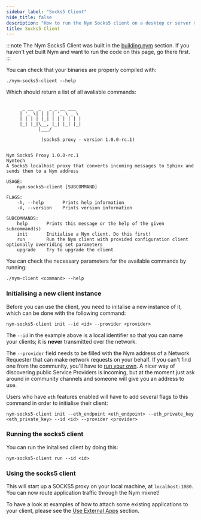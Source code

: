 ```yaml
---
sidebar_label: "Socks5 Client"
hide_title: false
description: "How to run the Nym Socks5 client on a desktop or server machine."
title: Socks5 Client
---
```


:::note
The Nym Socks5 Client was built in the [building nym](/docs/next/run-nym-nodes/build-nym/) section. If you haven't yet built Nym and want to run the code on this page, go there first.
:::

You can check that your binaries are properly compiled with:

```
./nym-socks5-client --help
```

Which should return a list of all avaliable commands:

```

      _ __  _   _ _ __ ___
     | '_ \| | | | '_ \ _ \
     | | | | |_| | | | | | |
     |_| |_|\__, |_| |_| |_|
            |___/

             (socks5 proxy - version 1.0.0-rc.1)

    
Nym Socks5 Proxy 1.0.0-rc.1
Nymtech
A Socks5 localhost proxy that converts incoming messages to Sphinx and sends them to a Nym address

USAGE:
    nym-socks5-client [SUBCOMMAND]

FLAGS:
    -h, --help       Prints help information
    -V, --version    Prints version information

SUBCOMMANDS:
    help       Prints this message or the help of the given subcommand(s)
    init       Initialise a Nym client. Do this first!
    run        Run the Nym client with provided configuration client optionally overriding set parameters
    upgrade    Try to upgrade the client

```

You can check the necessary parameters for the available commands by running:

```
./nym-client <command> --help 
```

### Initialising a new client instance

Before you can use the client, you need to initalise a new instance of it, which can be done with the following command:

```
nym-socks5-client init --id <id> --provider <provider>
```

The `--id` in the example above is a local identifier so that you can name your clients; it is **never** transmitted over the network.

The `--provider` field needs to be filled with the Nym address of a Network Requester that can make network requests on your behalf. If you can't find one from the community, you'll have to [run your own](/docs/stable/run-nym-nodes/nodes/requester/). A nicer way of discovering public Service Providers is incoming, but at the moment just ask around in community channels and someone will give you an address to use. 

Users who have `eth` features enabled will have to add several flags to this command in order to initialise their client: 

```
nym-socks5-client init --eth_endpoint <eth_endpoint> --eth_private_key <eth_private_key> --id <id> --provider <provider>
```
### Running the socks5 client

You can run the initalised client by doing this:

```
nym-socks5-client run --id <id>
```

### Using the socks5 client

This will start up a SOCKS5 proxy on your local machine, at `localhost:1080`. You can now route application traffic through the Nym mixnet! 

To have a look at examples of how to attach some existing applications to your client, please see the [Use External Apps](/docs/stable/use-external-apps/) section. 